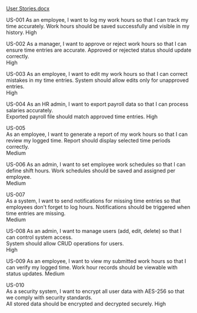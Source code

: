 
[User Stories.docx](https://github.com/user-attachments/files/19411803/User.Stories.docx)

US-001
As an employee, I want to log my work hours so that I can track my time accurately.	
Work hours should be saved successfully and visible in my history.
High

US-002
As a manager, I want to approve or reject work hours so that I can ensure time entries are accurate.
Approved or rejected status should update correctly.	
High

US-003
As an employee, I want to edit my work hours so that I can correct mistakes in my time entries.	
System should allow edits only for unapproved entries.	
High

US-004
As an HR admin, I want to export payroll data so that I can process salaries accurately.	
Exported payroll file should match approved time entries.
High

US-005	
As an employee, I want to generate a report of my work hours so that I can review my logged time.
Report should display selected time periods correctly.	
Medium

US-006
As an admin, I want to set employee work schedules so that I can define shift hours.
Work schedules should be saved and assigned per employee.	
Medium


US-007	
As a system, I want to send notifications for missing time entries so that employees don't forget to log hours.
Notifications should be triggered when time entries are missing.	
Medium


US-008
As an admin, I want to manage users (add, edit, delete) so that I can control system access.	
System should allow CRUD operations for users.	
High


US-009
As an employee, I want to view my submitted work hours so that I can verify my logged time.
Work hour records should be viewable with status updates.
Medium

US-010	
As a security system, I want to encrypt all user data with AES-256 so that we comply with security standards.	
All stored data should be encrypted and decrypted securely.
High
